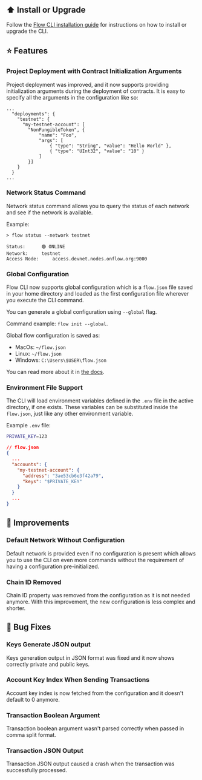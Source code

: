 ## ⬆️ Install or Upgrade

Follow the [Flow CLI installation guide](https://docs.onflow.org/flow-cli/install/) for instructions on how to install or upgrade the CLI.

## ⭐ Features

### Project Deployment with Contract Initialization Arguments
Project deployment was improved, and it now supports providing initialization 
arguments during the deployment of contracts. It is easy to specify all 
the arguments in the configuration like so:

```
...
  "deployments": {
    "testnet": {
      "my-testnet-account": [
        "NonFungibleToken", {
            "name": "Foo", 
            "args": [
                { "type": "String", "value": "Hello World" },
                { "type": "UInt32", "value": "10" }
            ]
        }]
    }
  }
...
```

### Network Status Command
Network status command allows you to query the status of each network and 
see if the network is available.

Example:
```
> flow status --network testnet

Status:		 🟢 ONLINE
Network:	 testnet
Access Node:	 access.devnet.nodes.onflow.org:9000
```

### Global Configuration
Flow CLI now supports global configuration which is a `flow.json` file saved in your home
directory and loaded as the first configuration file wherever you execute the CLI command.

You can generate a global configuration using `--global` flag.

Command example: `flow init --global`.

Global flow configuration is saved as:
- MacOs: `~/flow.json`
- Linux: `~/flow.json`
- Windows: `C:\Users\$USER\flow.json`

You can read more about it in [the docs](https://docs.onflow.org/flow-cli/initialize-configuration/).

### Environment File Support

The CLI will load environment variables defined in the 
`.env` file in the active directory, if one exists. 
These variables can be substituted inside the `flow.json`, 
just like any other environment variable.

Example `.env` file:
```bash
PRIVATE_KEY=123
```

```json
// flow.json
{
  ...
  "accounts": {
    "my-testnet-account": {
      "address": "3ae53cb6e3f42a79",
      "keys": "$PRIVATE_KEY"
    }
  }
  ...
}
```

## 🎉 Improvements

### Default Network Without Configuration
Default network is provided even if no configuration is present which
allows you to use the CLI on even more commands without the requirement of
having a configuration pre-initialized.

### Chain ID Removed
Chain ID property was removed from the configuration as it is not needed anymore. 
With this improvement, the new configuration is less complex and shorter.


## 🐞 Bug Fixes

### Keys Generate JSON output
Keys generation output in JSON format was fixed and it now shows correctly 
private and public keys.

### Account Key Index When Sending Transactions
Account key index is now fetched from the configuration and 
it doesn't default to 0 anymore.

### Transaction Boolean Argument
Transaction boolean argument wasn't parsed correctly when passed 
in comma split format.

### Transaction JSON Output
Transaction JSON output caused a crash when the transaction 
was successfully processed.